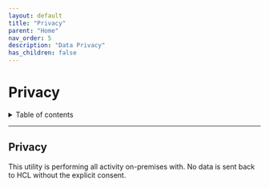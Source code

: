 ```yaml
---
layout: default
title: "Privacy"
parent: "Home"
nav_order: 5
description: "Data Privacy"
has_children: false
---
```


<h1>Privacy</h1>

<details close markdown="block">
  <summary>
    Table of contents
  </summary>
  {: .text-delta }
1. TOC
{:toc}
</details>

---

## Privacy

This utility is performing all activity on-premises with. No data is sent back to HCL without the explicit consent. 